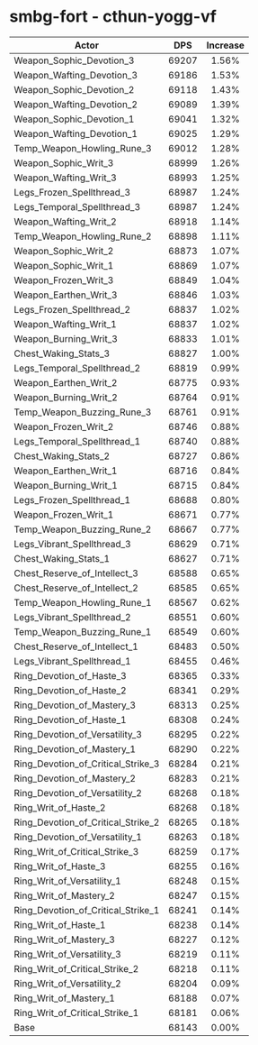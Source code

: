 # smbg-fort - cthun-yogg-vf
| Actor | DPS | Increase |
|---|:---:|:---:|
|Weapon_Sophic_Devotion_3|69207|1.56%|
|Weapon_Wafting_Devotion_3|69186|1.53%|
|Weapon_Sophic_Devotion_2|69118|1.43%|
|Weapon_Wafting_Devotion_2|69089|1.39%|
|Weapon_Sophic_Devotion_1|69041|1.32%|
|Weapon_Wafting_Devotion_1|69025|1.29%|
|Temp_Weapon_Howling_Rune_3|69012|1.28%|
|Weapon_Sophic_Writ_3|68999|1.26%|
|Weapon_Wafting_Writ_3|68993|1.25%|
|Legs_Frozen_Spellthread_3|68987|1.24%|
|Legs_Temporal_Spellthread_3|68987|1.24%|
|Weapon_Wafting_Writ_2|68918|1.14%|
|Temp_Weapon_Howling_Rune_2|68898|1.11%|
|Weapon_Sophic_Writ_2|68873|1.07%|
|Weapon_Sophic_Writ_1|68869|1.07%|
|Weapon_Frozen_Writ_3|68849|1.04%|
|Weapon_Earthen_Writ_3|68846|1.03%|
|Legs_Frozen_Spellthread_2|68837|1.02%|
|Weapon_Wafting_Writ_1|68837|1.02%|
|Weapon_Burning_Writ_3|68833|1.01%|
|Chest_Waking_Stats_3|68827|1.00%|
|Legs_Temporal_Spellthread_2|68819|0.99%|
|Weapon_Earthen_Writ_2|68775|0.93%|
|Weapon_Burning_Writ_2|68764|0.91%|
|Temp_Weapon_Buzzing_Rune_3|68761|0.91%|
|Weapon_Frozen_Writ_2|68746|0.88%|
|Legs_Temporal_Spellthread_1|68740|0.88%|
|Chest_Waking_Stats_2|68727|0.86%|
|Weapon_Earthen_Writ_1|68716|0.84%|
|Weapon_Burning_Writ_1|68715|0.84%|
|Legs_Frozen_Spellthread_1|68688|0.80%|
|Weapon_Frozen_Writ_1|68671|0.77%|
|Temp_Weapon_Buzzing_Rune_2|68667|0.77%|
|Legs_Vibrant_Spellthread_3|68629|0.71%|
|Chest_Waking_Stats_1|68627|0.71%|
|Chest_Reserve_of_Intellect_3|68588|0.65%|
|Chest_Reserve_of_Intellect_2|68585|0.65%|
|Temp_Weapon_Howling_Rune_1|68567|0.62%|
|Legs_Vibrant_Spellthread_2|68551|0.60%|
|Temp_Weapon_Buzzing_Rune_1|68549|0.60%|
|Chest_Reserve_of_Intellect_1|68483|0.50%|
|Legs_Vibrant_Spellthread_1|68455|0.46%|
|Ring_Devotion_of_Haste_3|68365|0.33%|
|Ring_Devotion_of_Haste_2|68341|0.29%|
|Ring_Devotion_of_Mastery_3|68313|0.25%|
|Ring_Devotion_of_Haste_1|68308|0.24%|
|Ring_Devotion_of_Versatility_3|68295|0.22%|
|Ring_Devotion_of_Mastery_1|68290|0.22%|
|Ring_Devotion_of_Critical_Strike_3|68284|0.21%|
|Ring_Devotion_of_Mastery_2|68283|0.21%|
|Ring_Devotion_of_Versatility_2|68268|0.18%|
|Ring_Writ_of_Haste_2|68268|0.18%|
|Ring_Devotion_of_Critical_Strike_2|68265|0.18%|
|Ring_Devotion_of_Versatility_1|68263|0.18%|
|Ring_Writ_of_Critical_Strike_3|68259|0.17%|
|Ring_Writ_of_Haste_3|68255|0.16%|
|Ring_Writ_of_Versatility_1|68248|0.15%|
|Ring_Writ_of_Mastery_2|68247|0.15%|
|Ring_Devotion_of_Critical_Strike_1|68241|0.14%|
|Ring_Writ_of_Haste_1|68238|0.14%|
|Ring_Writ_of_Mastery_3|68227|0.12%|
|Ring_Writ_of_Versatility_3|68219|0.11%|
|Ring_Writ_of_Critical_Strike_2|68218|0.11%|
|Ring_Writ_of_Versatility_2|68204|0.09%|
|Ring_Writ_of_Mastery_1|68188|0.07%|
|Ring_Writ_of_Critical_Strike_1|68181|0.06%|
|Base|68143|0.00%|

